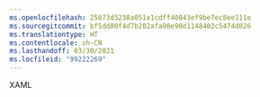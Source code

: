 ```yaml
---
ms.openlocfilehash: 25073d5238a051e1cdff40843ef9be7ec8ee111e
ms.sourcegitcommit: bf5dd80f4d7b202afa90e90d1148402c5474d826
ms.translationtype: HT
ms.contentlocale: zh-CN
ms.lasthandoff: 03/30/2021
ms.locfileid: "99222269"
---
```

XAML
